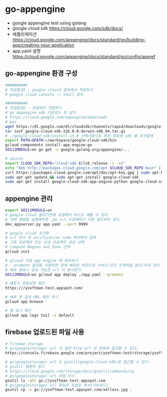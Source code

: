 # go-appengine

- google appengine test using golang
- google cloud sdk <https://cloud.google.com/sdk/docs/>
- 애플리케이션 <https://cloud.google.com/appengine/docs/standard/go/building-app/creating-your-application>
- app.yaml 설명 <https://cloud.google.com/appengine/docs/standard/go/config/appref>

## go-appengine 환경 구성

```bash
##########
# 작업환경1 - google clould 접속해서 작업하기
# google cloud console -> shell 접속

##########
# 작업환경2 - 로컬에서 작업하기
# go appengine sdk 다운로드 및 설치
# https://cloud.google.com/appengine/downloads
# mac
wget https://dl.google.com/dl/cloudsdk/channels/rapid/downloads/google-cloud-sdk-228.0.0-darwin-x86_64.tar.gz
tar zxvf google-cloud-sdk-228.0.0-darwin-x86_64.tar.gz
# ./google-cloud-sdk/install.sh # 선택사항으로 특정 경로에 sdk 를 추가할때
export PATH=$PATH:~/workspace/google-cloud-sdk/bin
gcloud components install app-engine-go
GO111MODULE=on go get -u google.golang.org/appengine/...

# ubuntu
export CLOUD_SDK_REPO="cloud-sdk-$(lsb_release -c -s)"
echo "deb http://packages.cloud.google.com/apt $CLOUD_SDK_REPO main" | sudo tee -a /etc/apt/sources.list.d/google-cloud-sdk.list
curl https://packages.cloud.google.com/apt/doc/apt-key.gpg | sudo apt-key add -
sudo apt-get update && sudo apt-get install google-cloud-sdk
sudo apt-get install google-cloud-sdk-app-engine-python google-cloud-sdk-app-engine-go google-cloud-sdk-datastore-emulator
```

## appengine 관리

```bash
export GO111MODULE=on
# google cloud 올리기전에 로컬에서 테스트 해볼 수 있다.
# 아래 명령을 실행해두면 .go 소스 수정때마다 자동 빌드되어 된다.
dev_appserver.py app.yaml --port 9999

# google cloud 초기화
# url 링크 후 verification code 확인하여 입력
# 기존 프로젝트 또는 신규 프로젝트 생성 선택
# Compute Region and Zone 선택
gcloud init

# glcoud 구글 app engine 에 배포하기
# --promote 옵션을 사용하면 현재 배포된 버전으로 서비스(모든 트랙픽을 받는)하게 한다.
# 배포 종료시 접속 가능한 url 이 표시된다.
GO111MODULE=on gcloud app deploy ./app.yaml --promote

# 배포가 완료되면 확인
https:///ysoftman-test.appspot.com/

# 배포 후 접속 URL 확인 하기
gcloud app browse

# 앱 로그 확인
gcloud app logs tail -s default
```

## firebase 업로드된 파일 사용

```bash
# firebae storage
# gs(googlestorage) url 과 일반 http url 로 파일에 접근할 수 있다.
https://console.firebase.google.com/project/ysoftman-test/storage/ysoftman-test.appspot.com/files

# gs(googlestorage) url 는 gsutil(google-cloud-sdk)로 접근할 수 있다.
# gsutil 명령어 참고
# https://cloud.google.com/storage/docs/gsutil/commands/cp
# gs(googlestorage) url 파일 보기
gsutil ls -ahl gs://ysoftman-test.appspot.com
# gs(googlestorage) url 파일로 로컬로 복사(다운로드)
gsutil cp -v gs://ysoftman-test.appspot.com/xelloss.jpg .
```
